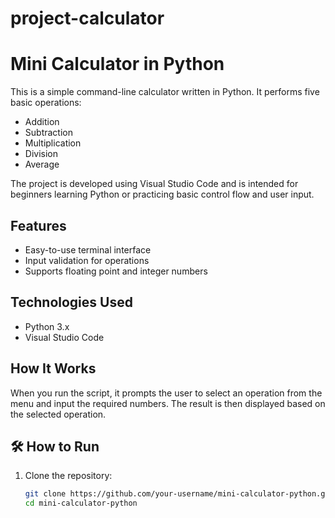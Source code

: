 # project-calculator
#  Mini Calculator in Python

This is a simple command-line calculator written in Python. It performs five basic operations:

- Addition
- Subtraction
- Multiplication
- Division
- Average

The project is developed using Visual Studio Code and is intended for beginners learning Python or practicing basic control flow and user input.

##  Features

- Easy-to-use terminal interface
- Input validation for operations
- Supports floating point and integer numbers

##  Technologies Used

- Python 3.x
- Visual Studio Code

##  How It Works

When you run the script, it prompts the user to select an operation from the menu and input the required numbers. The result is then displayed based on the selected operation.

## 🛠️ How to Run

1. Clone the repository:
   ```bash
   git clone https://github.com/your-username/mini-calculator-python.git
   cd mini-calculator-python


   
